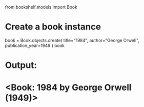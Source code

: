 from bookshelf.models import Book

# Create a book instance
book = Book.objects.create(
    title="1984",
    author="George Orwell",
    publication_year=1949
)
book
# Output:
# <Book: 1984 by George Orwell (1949)>
